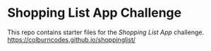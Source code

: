 # Shopping List App Challenge

This repo contains starter files for the *Shopping List App* challenge.
https://colburncodes.github.io/shoppinglist/

